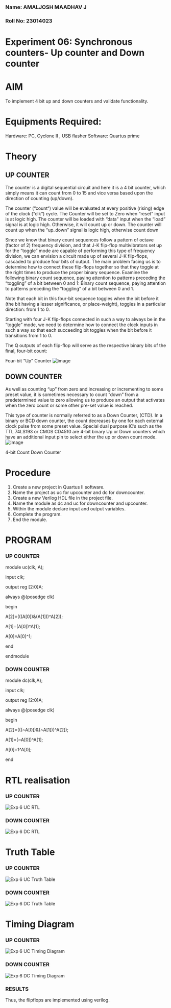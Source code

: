 ### Name: AMALJOSH MAADHAV J
### Roll No: 23014023
# Experiment 06: Synchronous counters- Up counter and Down counter
# AIM
To implement 4 bit up and down counters and validate functionality.
# Equipments Required:
Hardware: PC, Cyclone II , USB flasher
Software: Quartus prime
# Theory
## UP COUNTER 
The counter is a digital sequential circuit and here it is a 4 bit counter, which simply means it can count from 0 to 15 and vice versa based upon the direction of counting (up/down). 

The counter (“count“) value will be evaluated at every positive (rising) edge of the clock (“clk“) cycle.
The Counter will be set to Zero when “reset” input is at logic high.
The counter will be loaded with “data” input when the “load” signal is at logic high. Otherwise, it will count up or down.
The counter will count up when the “up_down” signal is logic high, otherwise count down

Since we know that binary count sequences follow a pattern of octave (factor of 2) frequency division, and that J-K flip-flop multivibrators set up for the “toggle” mode are capable of performing this type of frequency division, we can envision a circuit made up of several J-K flip-flops, cascaded to produce four bits of output.
The main problem facing us is to determine how to connect these flip-flops together so that they toggle at the right times to produce the proper binary sequence.
Examine the following binary count sequence, paying attention to patterns preceding the “toggling” of a bit between 0 and 1:
Binary count sequence, paying attention to patterns preceding the “toggling” of a bit between 0 and 1.

Note that each bit in this four-bit sequence toggles when the bit before it (the bit having a lesser significance, or place-weight), toggles in a particular direction: from 1 to 0.



 
 

Starting with four J-K flip-flops connected in such a way to always be in the “toggle” mode, we need to determine how to connect the clock inputs in such a way so that each succeeding bit toggles when the bit before it transitions from 1 to 0.

The Q outputs of each flip-flop will serve as the respective binary bits of the final, four-bit count:

 
 

Four-bit “Up” Counter
![image](https://user-images.githubusercontent.com/36288975/169644758-b2f4339d-9532-40c5-af40-8f4f8c942e2c.png)



## DOWN COUNTER 

As well as counting “up” from zero and increasing or incrementing to some preset value, it is sometimes necessary to count “down” from a predetermined value to zero allowing us to produce an output that activates when the zero count or some other pre-set value is reached.

This type of counter is normally referred to as a Down Counter, (CTD). In a binary or BCD down counter, the count decreases by one for each external clock pulse from some preset value. Special dual purpose IC’s such as the TTL 74LS193 or CMOS CD4510 are 4-bit binary Up or Down counters which have an additional input pin to select either the up or down count mode.
![image](https://user-images.githubusercontent.com/36288975/169644844-1a14e123-7228-4ed8-81a9-eb937dff4ac8.png)


4-bit Count Down Counter


# Procedure
1. Create a new project in Quartus II software.
2. Name the project as uc for upcounter and dc for downcounter.
3. Create a new Verilog HDL file in the project file.
4. Name the module as dc and uc for downcounter and upcounter.
5. Within the module declare input and output variables.
6. Complete the program.
7. End the module.




# PROGRAM 
### UP COUNTER
module uc(clk, A);

input clk;

output reg [2:0]A;

always @(posedge clk)

begin

 
 A[2]=(((A[0])&(A[1]))^A[2]);
	
 A[1]=(A[0])^A[1];
	
 A[0]=A[0]^1;

end

endmodule
### DOWN COUNTER
module dc(clk,A);

input clk;

output reg [2:0]A;

always @(posedge clk)

begin
	
 A[2]=(((~A[0])&(~A[1]))^A[2]);
	
 A[1]=(~A[0])^A[1];
	
 A[0]=1^A[0];

end


# RTL realisation
### UP COUNTER
![Exp 6 UC RTL](https://github.com/amal-2006/Exp-7-Synchornous-counters-/assets/148410730/daae41e1-7e3f-4f37-abdf-0f9d6f1e21ea)


### DOWN COUNTER
![Exp 6 DC RTL](https://github.com/amal-2006/Exp-7-Synchornous-counters-/assets/148410730/a6a771ed-4039-49f3-a335-4b0e7dc5409d)


# Truth Table
### UP COUNTER
![Exp 6 UC Truth Table](https://github.com/amal-2006/Exp-7-Synchornous-counters-/assets/148410730/b94207e2-8bd7-46eb-adbd-9099c856823c)

### DOWN COUNTER
![Exp 6 DC Truth Table](https://github.com/amal-2006/Exp-7-Synchornous-counters-/assets/148410730/5de2a377-f527-4dd1-9bf5-4a3c1cd286bc)






# Timing Diagram 
### UP COUNTER
![Exp 6 UC Timing Diagram](https://github.com/amal-2006/Exp-7-Synchornous-counters-/assets/148410730/3251ccc3-90a1-4c63-8e50-457e2efc574e)

### DOWN COUNTER
![Exp 6 DC Timing Diagram](https://github.com/amal-2006/Exp-7-Synchornous-counters-/assets/148410730/bb49bf33-b767-49b7-8606-38380e0486a0)


### RESULTS
Thus, the flipflops are implemented using verilog.
